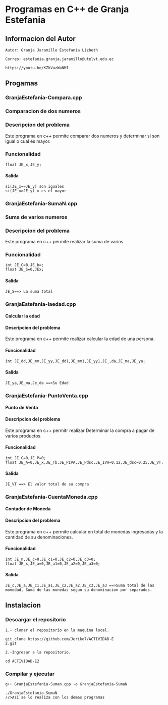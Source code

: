 # Programas en C++ de Granja Estefania 
## Informacion del Autor
`Autor: Granja Jaramillo Estefania Lizbeth`

`Correo: estefania.granja.jaramillo@utelvt.edu.ec`

`https://youtu.be/KZkVazWaNMI`

## Progamas
### GranjaEstefania-Compara.cpp
### Comparacion de dos numeros
### Descripcion del problema
Este programa en c++ permite comparar dos numeros y determinar si son igual o cual es mayor. 
### Funcionalidad 
```
float JE_x,JE_y;
```


#### Salida
```
si(JE_x==JE_y) son iguales
si(JE_x>JE_y) x es el mayor
```
### GranjaEstefania-SumaN.cpp
### Suma de varios numeros 
### Descripcion del problema
Este programa en c++ permite realizar la suma de varios. 
### Funcionalidad 
```
int JE_C=0,JE_b=;
float JE_S=0,JEx;
```
#### Salida
```
JE_S==> La suma total
```
### GranjaEstefania-laedad.cpp
#### Calcular la edad
#### Descripcion del problema
Este programa en c++ permite realizar calcular la edad de una persona.
#### Funcionalidad 
```
int JE_dd,JE_mm,JE_yy,JE_dd1,JE_mm1,JE_yy1,JE_,da,JE_ma,JE_ya;
```
#### Salida
```
JE_ya,JE_ma,Je_da ==>Su Edad
```
### GranjaEstefania-PuntoVenta.cpp
#### Punto de Venta
#### Descripcion del problema
Este programa en c++ permitr realizar Determinar la compra a pagar de varios productos.
#### Funcionalidad
```
int JE_C=0,JE_P=0;
float JE_A=0,JE_x,JE_Tb,JE_PIVA,JE_Pdsc,JE_IVA=0,12,JE_dsc=0.25,JE_VT;
```
#### Salida
```
JE_VT ==> El valor total de su compra
```
### GranjaEstefania-CuentaMoneda.cpp
#### Contador de Moneda
#### Descripcion del problema
Este programa en c++ permite calcular en total de monedas ingresadas y la cantidad de su denominaciones.
#### Funcionalidad
```
int JE_n,JE_c=0,JE_c1=0,JE_c2=0,JE_c3=0;
float JE_x,JE_a=0,JE_a1=0,JE_a2=0,JE_a3=0;
```
#### Salida
```
JE_c,JE_a,JE_c1,JE_a1,JE_c2,JE_a2,JE_c3,JE_a3 ==>Suma total de las monedad, Suma de las monedas segun su denominacion por separados.
```

## Instalacion
### Descargar el repositorio
```
1.- clonar el repositorio en la maquina local.

git clone https://github.com/Jeriko7/ACTIVIDAD-E
2.git 
```
```
2.-Ingresar a la repositorio.

cd ACTIVIDAD-E2
```
### Compilar y ejecutar
```
g++ GranjaEstefania-Suman.cpp -o GranjaEstefania-SumaN
```
```
./GranjaEstefania-SumaN
//>Asi se lo realiza con los demas programas
```
